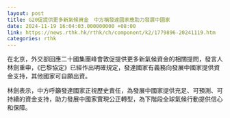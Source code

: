 ```yaml
---
layout: post
title: G20促提供更多新氣候資金　中方稱發達國家應助力發展中國家
date: 2024-11-19 16:04:03.000000000 +08:00
link: https://news.rthk.hk/rthk/ch/component/k2/1779896-20241119.htm
categories: rthk
---
```


在北京，外交部回應二十國集團峰會敦促提供更多新氣候資金的相關提問，發言人林劍重申，《巴黎協定》已經作出明確規定，發達國家有義務向發展中國家提供資金支持，其他國家可自願出資。

林劍表示，中方呼籲發達國家正視歷史責任，為發展中國家提供充足、可預測、可持續的資金支持，助力發展中國家實現公正轉型，為下階段全球氣候行動提供信心和保障。
